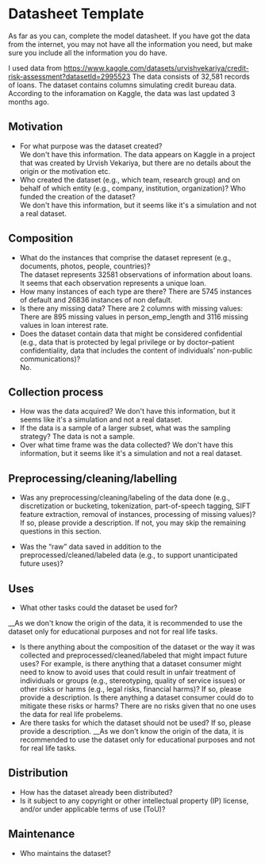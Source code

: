 # Datasheet Template

As far as you can, complete the model datasheet. If you have got the data from the internet, you may not have all the information you need, but make sure you include all the information you do have. 

I used data from https://www.kaggle.com/datasets/urvishvekariya/credit-risk-assessment?datasetId=2995523
The data consists of 32,581 records of loans. 
The dataset contains columns simulating credit bureau data.
According to the inforamation on Kaggle, the data was last updated 3 months ago.

## Motivation

- For what purpose was the dataset created?  
We don't have this information. The data appears on Kaggle in a project that was created by Urvish Vekariya, but there are no details about the origin or the motivation etc. 
- Who created the dataset (e.g., which team, research group) and on behalf of which entity (e.g., company, institution, organization)? Who funded the creation of the dataset?  
 We don't have this information, but it seems like it's a simulation and not a real dataset. 



 
## Composition

- What do the instances that comprise the dataset represent (e.g., documents, photos, people, countries)?  
The dataset represents 32581 observations of information about loans. It seems that each observation represents a unique loan. 
- How many instances of each type are there? 
  There are 5745 instances of default and 26836 instances of non default.
- Is there any missing data? 
There are 2 columns with missing values: There are 895 missing values in person_emp_length and 3116 missing values in loan interest rate.
- Does the dataset contain data that might be considered confidential (e.g., data that is protected by legal privilege or by    doctor–patient confidentiality, data that includes the content of individuals’ non-public communications)?  
No.

## Collection process

- How was the data acquired? 
 We don't have this information, but it seems like it's a simulation and not a real dataset. 
- If the data is a sample of a larger subset, what was the sampling strategy? 
The data is not a sample.
- Over what time frame was the data collected?
 We don't have this information, but it seems like it's a simulation and not a real dataset. 

## Preprocessing/cleaning/labelling

- Was any preprocessing/cleaning/labeling of the data done (e.g., discretization or bucketing, tokenization, part-of-speech tagging, SIFT feature extraction, removal of instances, processing of missing values)? If so, please provide a description. If not, you may skip the remaining questions in this section. 

- Was the “raw” data saved in addition to the preprocessed/cleaned/labeled data (e.g., to support unanticipated future uses)? 
 
## Uses

- What other tasks could the dataset be used for? 

__As we don't know the origin of the data, it is recommended to use the dataset only for educational purposes and not for real life tasks.

- Is there anything about the composition of the dataset or the way it was collected and preprocessed/cleaned/labeled that might impact future uses? For example, is there anything that a dataset consumer might need to know to avoid uses that could result in unfair treatment of individuals or groups (e.g., stereotyping, quality of service issues) or other risks or harms (e.g., legal risks, financial harms)? If so, please provide a description. Is there anything a dataset consumer could do to mitigate these risks or harms? There are no risks given that no one uses the data for real life probelems.
- Are there tasks for which the dataset should not be used? If so, please provide a description.
__As we don't know the origin of the data, it is recommended to use the dataset only for educational purposes and not for real life tasks.

## Distribution

- How has the dataset already been distributed? 
- Is it subject to any copyright or other intellectual property (IP) license, and/or under applicable terms of use (ToU)?  

## Maintenance

- Who maintains the dataset?

